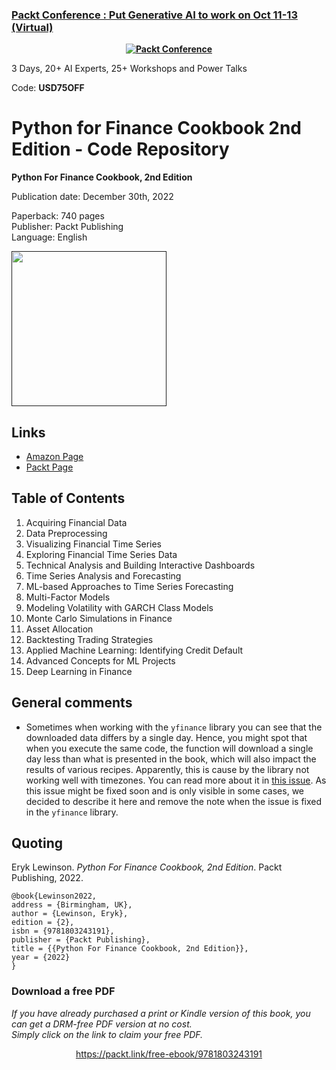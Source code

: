 
### [Packt Conference : Put Generative AI to work on Oct 11-13 (Virtual)](https://packt.link/JGIEY)

<b><p align='center'>[![Packt Conference](https://hub.packtpub.com/wp-content/uploads/2023/08/put-generative-ai-to-work-packt.png)](https://packt.link/JGIEY)</p></b> 
3 Days, 20+ AI Experts, 25+ Workshops and Power Talks 

Code: <b>USD75OFF</b>

# Python for Finance Cookbook 2nd Edition - Code Repository

**Python For Finance Cookbook, 2nd Edition**  

Publication date: December 30th, 2022

Paperback: 740 pages  
Publisher: Packt Publishing  
Language: English

[<img src="./.img/book_cover.png" width="248">]()

## Links

- [Amazon Page](https://amzn.to/3YYJPG6)
- [Packt Page](https://www.packtpub.com/product/python-for-finance-cookbook-second-edition/9781803243191)

## Table of Contents

1. Acquiring Financial Data
2. Data Preprocessing
3. Visualizing Financial Time Series
4. Exploring Financial Time Series Data
5. Technical Analysis and Building Interactive Dashboards
6. Time Series Analysis and Forecasting  
7. ML-based Approaches to Time Series Forecasting
8. Multi-Factor Models
9. Modeling Volatility with GARCH Class Models
10. Monte Carlo Simulations in Finance
11. Asset Allocation
12. Backtesting Trading Strategies
13. Applied Machine Learning: Identifying Credit Default
14. Advanced Concepts for ML Projects
15. Deep Learning in Finance

## General comments

* Sometimes when working with the `yfinance` library you can see that the downloaded data differs by a single day. Hence, you might spot that when you execute the same code, the function will download a single day less than what is presented in the book, which will also impact the results of various recipes. Apparently, this is cause by the library not working well with timezones. You can read more about it in [this issue](https://github.com/ranaroussi/yfinance/issues/1036). As this issue might be fixed soon and is only visible in some cases, we decided to describe it here and remove the note when the issue is fixed in the `yfinance` library.

## Quoting 

Eryk Lewinson. *Python For Finance Cookbook, 2nd Edition*. Packt Publishing, 2022.

    @book{Lewinson2022,  
    address = {Birmingham, UK},  
    author = {Lewinson, Eryk},  
    edition = {2},  
    isbn = {9781803243191},   
    publisher = {Packt Publishing},  
    title = {{Python For Finance Cookbook, 2nd Edition}},  
    year = {2022}  
    }
### Download a free PDF

 <i>If you have already purchased a print or Kindle version of this book, you can get a DRM-free PDF version at no cost.<br>Simply click on the link to claim your free PDF.</i>
<p align="center"> <a href="https://packt.link/free-ebook/9781803243191">https://packt.link/free-ebook/9781803243191 </a> </p>